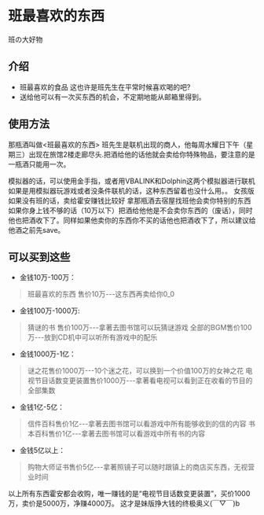 # 班最喜欢的东西

班の大好物

## 介绍

- 班最喜欢的食品 这也许是班先生在平常时候喜欢喝的吧?
- 送给他可以有一次买东西的机会，不定期地能从邮箱里得到。

## 使用方法

那瓶酒叫做<班最喜欢的东西>
班先生是联机出现的商人，他每周水耀日下午（星期三）出现在旅馆2楼走廊尽头.把酒给他的话他就会卖给你特殊物品，要注意的是一瓶酒只能用一次。

模拟器的话，可以使用金手指，或者用VBALINK和Dolphin这两个模拟器进行联机
如果是用模拟器玩游戏或者没条件联机的话，这种东西留着也没什么用。。
女孩版如果没有班的话，卖给霍安赚钱比较好
拿那瓶酒去宿屋找班他会卖你特别的东西
如果你身上钱不够的话（10万以下）把酒给他他是不会卖你东西的（废话），同时他也把酒收下了。同样如果他卖你的东西你不买的话他也把酒收下了，所以建议给他酒之前先save。

## 可以买到这些

- 金钱10万-100万：
> 班最喜欢的东西 售价10万---这东西再卖给你0_0

- 金钱100万-1000万:
>猜谜的书 售价100万---拿著去图书馆可以玩猜谜游戏 
全部的BGM售价100万---放到CD机中可以听所有游戏中的配乐 

- 金钱1000万-1亿：
>谜之花售价1000万---10个迷之花，可以换到一个价值100万的女神之花 
电视节目话数变更装置售价1000万---拿著看电视可以看到正在收看的节目的全部集数 

- 金钱1亿-5亿：

>信件百科售价1亿---拿著去图书馆可以看游戏中所有能够收到的信的内容 
书本百科售价1亿---拿著去图书馆可以看游戏中所有书的内容 

- 金钱5亿以上：
>购物大师证书售价5亿---拿著照镜子可以随时跟镇上的商店买东西，无视营业时间 

以上所有东西霍安都会收购，唯一赚钱的是“电视节目话数变更装置”，买价1000万，卖价是5000万，净赚4000万。
这才是妹版挣大钱的终极奥义(￣▽￣)b
